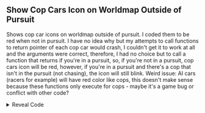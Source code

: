 ## Show Cop Cars Icon on Worldmap Outside of Pursuit

Shows cop car icons on worldmap outside of pursuit. I coded them to be red when not in pursuit. I have no idea why but my attempts to call functions to return pointer of each cop car would crash, I couldn't get it to work at 
all and the arguments were correct, therefore, I had no choice but to call a function that returns if you're in a pursuit, so, if you're not in a pursuit, cop cars icon will be red, however, if you're in a pursuit and there's a cop that
isn't in the pursuit (not chasing), the icon will still blink. Weird issue: AI cars (racers for example) will have red color like cops, this doesn't make sense because these functions only execute for cops - maybe it's a game bug or
conflict with other code?

<details>
<summary>Reveal Code</summary>

```powerpc
04195EF4 38600001
04196BEC 38600001
C2194218 00000008
9421FF80 BC610008
3C608071 8063B994
3D808019 618CA9A4
7D8903A6 4E800421
2C030001 B8610008
38210080 41820008
3C80FFA0 7CA32B78
60000000 00000000
```
</details>